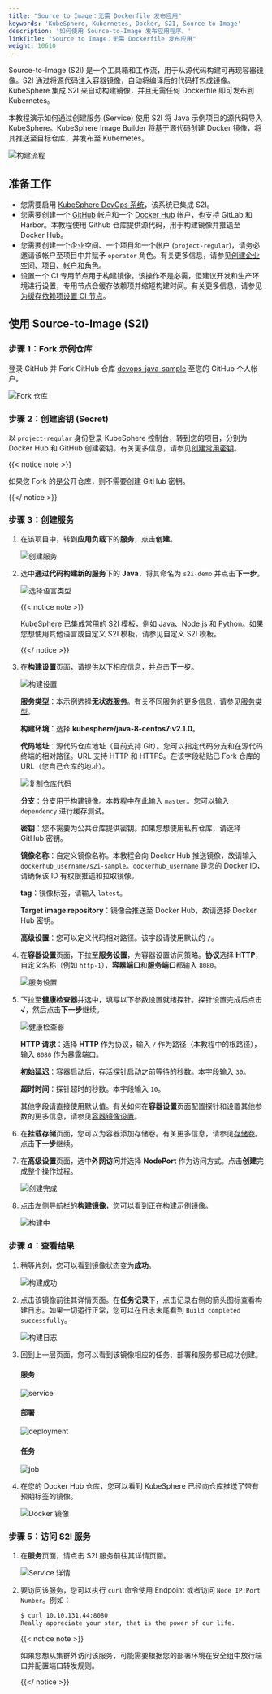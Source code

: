 ```yaml
---
title: "Source to Image：无需 Dockerfile 发布应用"
keywords: 'KubeSphere, Kubernetes, Docker, S2I, Source-to-Image'
description: '如何使用 Source-to-Image 发布应用程序。'
linkTitle: "Source to Image：无需 Dockerfile 发布应用"
weight: 10610
---
```


Source-to-Image (S2I) 是一个工具箱和工作流，用于从源代码构建可再现容器镜像。S2I 通过将源代码注入容器镜像，自动将编译后的代码打包成镜像。KubeSphere 集成 S2I 来自动构建镜像，并且无需任何 Dockerfile 即可发布到 Kubernetes。

本教程演示如何通过创建服务 (Service) 使用 S2I 将 Java 示例项目的源代码导入 KubeSphere。KubeSphere Image Builder 将基于源代码创建 Docker 镜像，将其推送至目标仓库，并发布至 Kubernetes。

![构建流程](/images/docs/zh-cn/project-user-guide/image-builder/source-to-image/build-process.png)

## 准备工作

- 您需要启用 [KubeSphere DevOps 系统](../../../pluggable-components/devops/)，该系统已集成 S2I。
- 您需要创建一个 [GitHub](https://github.com/) 帐户和一个 [Docker Hub](http://www.dockerhub.com/) 帐户，也支持 GitLab 和 Harbor。本教程使用 Github 仓库提供源代码，用于构建镜像并推送至 Docker Hub。
- 您需要创建一个企业空间、一个项目和一个帐户 (`project-regular`)，请务必邀请该帐户至项目中并赋予 `operator` 角色。有关更多信息，请参见[创建企业空间、项目、帐户和角色](../../../quick-start/create-workspace-and-project/)。
- 设置一个 CI 专用节点用于构建镜像。该操作不是必需，但建议开发和生产环境进行设置，专用节点会缓存依赖项并缩短构建时间。有关更多信息，请参见[为缓存依赖项设置 CI 节点](../../../devops-user-guide/how-to-use/set-ci-node/)。

## 使用 Source-to-Image (S2I)

### 步骤 1：Fork 示例仓库

登录 GitHub 并 Fork GitHub 仓库 [devops-java-sample](https://github.com/kubesphere/devops-java-sample) 至您的 GitHub 个人帐户。

![Fork 仓库](/images/docs/zh-cn/project-user-guide/image-builder/source-to-image/fork-repository.PNG)

### 步骤 2：创建密钥 (Secret)

以 `project-regular` 身份登录 KubeSphere 控制台，转到您的项目，分别为 Docker Hub 和 GitHub 创建密钥。有关更多信息，请参见[创建常用密钥](../../../project-user-guide/configuration/secrets/#创建常用密钥)。

{{< notice note >}}

如果您 Fork 的是公开仓库，则不需要创建 GitHub 密钥。

{{</ notice >}} 

### 步骤 3：创建服务

1. 在该项目中，转到**应用负载**下的**服务**，点击**创建**。

   ![创建服务](/images/docs/zh-cn/project-user-guide/image-builder/source-to-image/create-service.PNG)

2. 选中**通过代码构建新的服务**下的 **Java**，将其命名为 `s2i-demo` 并点击**下一步**。

   ![选择语言类型](/images/docs/zh-cn/project-user-guide/image-builder/source-to-image/select-lang-type.PNG)

   {{< notice note >}}

   KubeSphere 已集成常用的 S2I 模板，例如 Java、Node.js 和 Python。如果您想使用其他语言或自定义 S2I 模板，请参见自定义 S2I 模板。

   {{</ notice >}} 

3. 在**构建设置**页面，请提供以下相应信息，并点击**下一步**。

   ![构建设置](/images/docs/zh-cn/project-user-guide/image-builder/source-to-image/build-settings.PNG)

   **服务类型**：本示例选择**无状态服务**。有关不同服务的更多信息，请参见[服务类型](../../../project-user-guide/application-workloads/services/#服务类型)。

   **构建环境**：选择 **kubesphere/java-8-centos7:v2.1.0**。

   **代码地址**：源代码仓库地址（目前支持 Git）。您可以指定代码分支和在源代码终端的相对路径。URL 支持 HTTP 和 HTTPS。在该字段粘贴已 Fork 仓库的 URL（您自己仓库的地址）。

   ![复制仓库代码](/images/docs/zh-cn/project-user-guide/image-builder/source-to-image/copy-repo-code.PNG)

   **分支**：分支用于构建镜像。本教程中在此输入 `master`。您可以输入 `dependency` 进行缓存测试。

   **密钥**：您不需要为公共仓库提供密钥。如果您想使用私有仓库，请选择 GitHub 密钥。

   **镜像名称**：自定义镜像名称。本教程会向 Docker Hub 推送镜像，故请输入 `dockerhub_username/s2i-sample`。`dockerhub_username` 是您的 Docker ID，请确保该 ID 有权限推送和拉取镜像。

   **tag**：镜像标签，请输入 `latest`。

   **Target image repository**：镜像会推送至 Docker Hub，故请选择 Docker Hub 密钥。

   **高级设置**：您可以定义代码相对路径。该字段请使用默认的 `/`。

4. 在**容器设置**页面，下拉至**服务设置**，为容器设置访问策略。**协议**选择 **HTTP**，自定义名称（例如 `http-1`），**容器端口**和**服务端口**都输入 `8080`。

   ![服务设置](/images/docs/zh-cn/project-user-guide/image-builder/source-to-image/service-settings.PNG)

5. 下拉至**健康检查器**并选中，填写以下参数设置就绪探针。探针设置完成后点击 **√**，然后点击**下一步**继续。

   ![健康检查器](/images/docs/zh-cn/project-user-guide/image-builder/source-to-image/health-checker.PNG)

   **HTTP 请求**：选择 **HTTP** 作为协议，输入 `/` 作为路径（本教程中的根路径），输入 `8080` 作为暴露端口。

   **初始延迟**：容器启动后，存活探针启动之前等待的秒数。本字段输入 `30`。

   **超时时间**：探针超时的秒数。本字段输入 `10`。

   其他字段请直接使用默认值。有关如何在**容器设置**页面配置探针和设置其他参数的更多信息，请参见[容器镜像设置](../../../project-user-guide/application-workloads/container-image-settings/)。

6. 在**挂载存储**页面，您可以为容器添加存储卷。有关更多信息，请参见[存储卷](../../../project-user-guide/storage/volumes/)。点击**下一步**继续。

7. 在**高级设置**页面，选中**外网访问**并选择 **NodePort** 作为访问方式。点击**创建**完成整个操作过程。

   ![创建完成](/images/docs/zh-cn/project-user-guide/image-builder/source-to-image/create-finish.PNG)

8. 点击左侧导航栏的**构建镜像**，您可以看到正在构建示例镜像。

   ![构建中](/images/docs/zh-cn/project-user-guide/image-builder/source-to-image/building.PNG)

### 步骤 4：查看结果

1. 稍等片刻，您可以看到镜像状态变为**成功**。

   ![构建成功](/images/docs/zh-cn/project-user-guide/image-builder/source-to-image/successful-result.PNG)

2. 点击该镜像前往其详情页面。在**任务记录**下，点击记录右侧的箭头图标查看构建日志。如果一切运行正常，您可以在日志末尾看到 `Build completed successfully`。

   ![构建日志](/images/docs/zh-cn/project-user-guide/image-builder/source-to-image/build-log.PNG)

3. 回到上一层页面，您可以看到该镜像相应的任务、部署和服务都已成功创建。

   #### 服务

   ![service](/images/docs/zh-cn/project-user-guide/image-builder/source-to-image/service.PNG)

   #### 部署

   ![deployment](/images/docs/zh-cn/project-user-guide/image-builder/source-to-image/deployment.PNG)

   #### 任务

   ![job](/images/docs/zh-cn/project-user-guide/image-builder/source-to-image/job.PNG)

4. 在您的 Docker Hub 仓库，您可以看到 KubeSphere 已经向仓库推送了带有预期标签的镜像。

   ![Docker 镜像](/images/docs/zh-cn/project-user-guide/image-builder/source-to-image/docker-image.PNG)

### 步骤 5：访问 S2I 服务

1. 在**服务**页面，请点击 S2I 服务前往其详情页面。

   ![Service 详情](/images/docs/zh-cn/project-user-guide/image-builder/source-to-image/service-detail.PNG)

2. 要访问该服务，您可以执行 `curl` 命令使用 Endpoint 或者访问 `Node IP:Port Number`。例如：

   ```bash
   $ curl 10.10.131.44:8080
   Really appreciate your star, that is the power of our life.
   ```

   {{< notice note >}}

   如果您想从集群外访问该服务，可能需要根据您的部署环境在安全组中放行端口并配置端口转发规则。

   {{</ notice >}} 